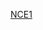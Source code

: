 [NCE1](https://github.com/moodHappy/moodHappy.gitHub.io-nce/blob/main/nce1%2FTable%20of%20contents.md)